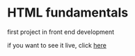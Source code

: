 # HTML fundamentals

first project in front end development

if you want to see it live, click [here](https://elyashar.github.io/HTML_fundamentals/)

